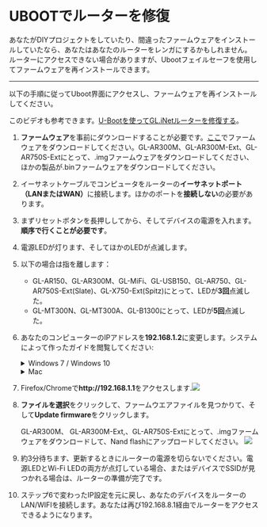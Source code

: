 # UBOOTでルーターを修復

あなたがDIYプロジェクトをしていたり、間違ったファームウェアをインストールしていたなら、あなたはあなたのルーターをレンガにするかもしれません。 ルーターにアクセスできない場合がありますが、Ubootフェイルセーフを使用してファームウェアを再インストールできます。



---

以下の手順に従ってUboot界面にアクセスし、ファームウェアを再インストールしてください。

このビデオも参考できます。[U-Bootを使ってGL.iNetルーターを修復する](https://docs.gl-inet.com/en/3/video/tutor/#how-to-recover-glinet-mini-router-by-u-boot-failsafe)。



<ol type="1">
    <li><p>
        <b>ファームウェア</b>を事前にダウンロードすることが必要です。<a href="http://download.gl-inet.com/firmware" target="_blank">ここ</a>でファームウェアをダウンロードしてください。GL-AR300M、GL-AR300M-Ext、GL-AR750S-Extにとって、.imgファームウェアをダウンロードしてください、ほかの製品が.binファームウェアをダウンロードしてください。
        </p> 
    </li>
    <li>
        <p>イーサネットケーブルでコンピュータをルーターの<b>イーサネットポート（LANまたはWAN）</b>に接続します。ほかのポートを<b>接続しない</b>の必要があります。
        </p>
    </li>
    <li>
    	<p>まずリセットボタンを長押ししてから、そしてデバイスの電源を入れます。<b>順序で行くことが必要です</b>。
        </p>
    </li>
    <li>
    	<p>電源LEDが灯ります、そしてほかのLEDが点滅します。
        </p>
    </li>
    <li>
    	<p>以下の場合は指を離します：
        <ul>
        	<li>GL-AR150、GL-AR300M、GL-MiFi、GL-USB150、GL-AR750、GL-AR750S-Ext(Slate)、GL-X750-Ext(Spitz)にとって、LEDが<b>3回</b>点滅した。</li>
        	<li>GL-MT300N、GL-MT300A、GL-B1300にとって、LEDが<b>5回</b>点滅した。</li>
        </ul>
        </p>
    </li>
    <li>
    	<p>あなたのコンピューターのIPアドレスを<b>192.168.1.2</b>に変更します。システムによって作ったガイドを閲覧してください:</p>
        <details>
        <summary>Windows 7 / Windows 10</summary>
        <ol type="1">
        	<li>コントロールパネルー＞ネットワークとインターネットー＞ネットワークと共有センター</li>
        	<li>ローカル接続―＞プロパティ</li>
        	<li>インターネットプロトコルバージョン4（TCP/IPv4）―＞プロパティ</li>
        	<li>IPアドレスを192.168.1.2に変更します</li>
        	<img src="https://static.gl-inet.com/docs/ja/3/troubleshooting/uboot/ubootip変更.png">
        </ol>
        </details>
        <details>
        <summary>Mac</summary>
        <ol type="1">
        	<li>セステム設定ー＞ネットワーク</li>
        	<li>イーサネットー＞高級機能ー＞TCP/IP</li>
        	<li>IPv4手動を選択します</li>
        	<li>IPv4アドレスを192.168.1.2に設定します</li>
        </ol>
        </details>
	</li>
    <li>
    	<p>Firefox/Chromeで<b>http://192.168.1.1</b>をアクセスします.<img src="https://static.gl-inet.com/docs/ja/3/troubleshooting/uboot/uboot.png">
        </p>
    </li>
    <li>
    	<p><b>ファイルを選択</b>をクリックして、ファームウエアファイルを見つかりて、そして<b>Update firmware</b>をクリックします。
        </p>
        <p>GL-AR300M、 GL-AR300M-Ext,、GL-AR750S-Extにとって、.imgファームウェアをダウンロードして、Nand flashにアップロードしてください。
        <img src="https://static.gl-inet.com/docs/ja/3/troubleshooting/uboot/Nand.png"><p>
    </li>
    <li>
    	<p>約3分待ちます、更新するときにルーターの電源を切らないでください。電源LEDとWi-Fi LEDの両方が点灯している場合、またはデバイスでSSIDが見つかれる場合は、ルーターの準備が完了です。
        </p>
    </li>
    <li>
    	<p>ステップ6で変わったIP設定を元に戻し、あなたのデバイスをルーターのLAN/WIFIを接続します。あなたは再び192.168.8.1経由でルーターをアクセスできるようになります。
        </p>
    </li>
</ol>

